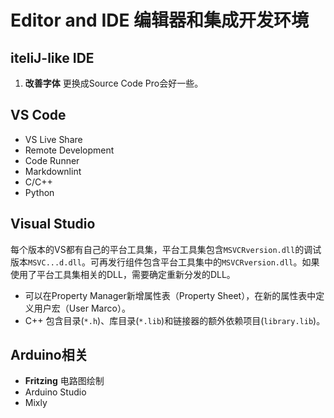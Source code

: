 # Editor and IDE 编辑器和集成开发环境

## iteliJ-like IDE

1. **改善字体** 更换成Source Code Pro会好一些。

## VS Code

- VS Live Share
- Remote Development
- Code Runner
- Markdownlint
- C/C++
- Python

## Visual Studio

每个版本的VS都有自己的平台工具集，平台工具集包含`MSVCRversion.dll`的调试版本`MSVC...d.dll`。可再发行组件包含平台工具集中的`MSVCRversion.dll`。如果使用了平台工具集相关的DLL，需要确定重新分发的DLL。

- 可以在Property Manager新增属性表（Property Sheet），在新的属性表中定义用户宏（User Marco）。
- C++ 包含目录(`*.h`)、库目录(`*.lib`)和链接器的额外依赖项目(`library.lib`)。

## Arduino相关

- **Fritzing** 电路图绘制
- Arduino Studio
- Mixly
